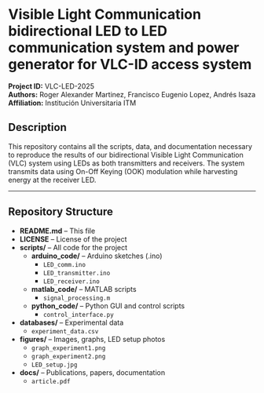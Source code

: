 # Visible Light Communication bidirectional LED to LED communication system and power generator for VLC-ID access system

**Project ID:** VLC-LED-2025  
**Authors:** Roger Alexander Martinez, Francisco Eugenio Lopez, Andrés Isaza  
**Affiliation:** Institución Universitaria ITM  

## Description
This repository contains all the scripts, data, and documentation necessary to reproduce the results of our bidirectional Visible Light Communication (VLC) system using LEDs 
as both transmitters and receivers. The system transmits data using On-Off Keying (OOK) modulation while harvesting energy at the receiver LED.

---

## Repository Structure

- **README.md** – This file  
- **LICENSE** – License of the project  
- **scripts/** – All code for the project  
  - **arduino_code/** – Arduino sketches (.ino)  
    - `LED_comm.ino`  
    - `LED_transmitter.ino`  
    - `LED_receiver.ino`  
  - **matlab_code/** – MATLAB scripts  
    - `signal_processing.m`  
  - **python_code/** – Python GUI and control scripts  
    - `control_interface.py`  
- **databases/** – Experimental data  
  - `experiment_data.csv`  
- **figures/** – Images, graphs, LED setup photos  
  - `graph_experiment1.png`  
  - `graph_experiment2.png`  
  - `LED_setup.jpg`  
- **docs/** – Publications, papers, documentation  
  - `article.pdf`
